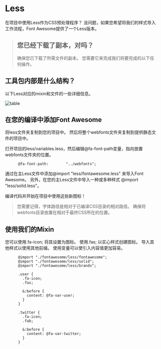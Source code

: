 # Less

在项目中使用Less作为CSS预处理程序？ 没问题，如果您希望将我们的样式导入工作流程，Font Awesome提供了一个Less版本。

> ## 您已经下载了副本，对吗？
>
> 确保您已下载了所需文件的副本。 您需要它来完成我们将要完成的以下任何操作。

## 工具包内部是什么结构？

以下Less对应的mixin和文件的一些详细信息。

![table](/images/fontawesome/fa5/less-1.png)


## 在您的编译中添加Font Awesome

将less文件夹复制到您的项目中。 然后将整个webfonts文件夹复制到提供静态文件的项目中。

打开项目的less/variables.less，然后编辑@fa-font-path变量，指向放置webfonts文件夹的位置。

       

          @fa-font-path:        "../webfonts";
        

    
通过在主Less文件中添加@import "less/fontawesome.less" 来导入Font Awesome。 另外，在您的主Less文件中导入一种或多种样式 @import "less/solid.less"。

编译代码并开始在项目中使用这些新图标！

> 您需要记得，字体路径是相对于已编译CSS目录的相对路径。 确保将webfonts目录放置在相对于最终CSS所在的位置。

## 使用我们的Mixin

您可以使用.fa-icon; 将其设置为图标。 使用.fas; 以实心样式创建图标。 导入其他样式以使用其他前缀。 使用变量可以使引入内容值更加容易。

       

          @import "./fontawesome/less/fontawesome";
          @import "./fontawesome/less/solid";
          @import "./fontawesome/less/brands";

          .user {
            .fa-icon;
            .fas;

            &:before {
              content: @fa-var-user;
            }
          }

          .twitter {
            .fa-icon;
            .fab;

            &:before {
              content: @fa-var-twitter;
            }
          }
        

    
